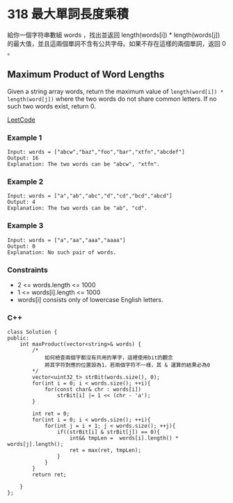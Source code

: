 # 318 最大單詞長度乘積

給你一個字符串數組 words ，找出並返回 length(words[i]) * length(words[j]) 的最大值，並且這兩個單詞不含有公共字母。如果不存在這樣的兩個單詞，返回 0 。

## Maximum Product of Word Lengths

Given a string array words, return the maximum value of `length(word[i]) * length(word[j])` where the two words do not share common letters. If no such two words exist, return 0.
 
[LeetCode](https://leetcode.cn/problems/maximum-product-of-word-lengths/)

### Example 1

```
Input: words = ["abcw","baz","foo","bar","xtfn","abcdef"]
Output: 16
Explanation: The two words can be "abcw", "xtfn".
```

### Example 2

```
Input: words = ["a","ab","abc","d","cd","bcd","abcd"]
Output: 4
Explanation: The two words can be "ab", "cd".
```
### Example 3

```
Input: words = ["a","aa","aaa","aaaa"]
Output: 0
Explanation: No such pair of words.
```

### Constraints

* 2 <= words.length <= 1000
* 1 <= words[i].length <= 1000
* words[i] consists only of lowercase English letters.

### C++ 

```
class Solution {
public:
    int maxProduct(vector<string>& words) {
        /*
            如何檢查兩個字都沒有共用的單字，這裡使用bit的觀念
            將其字符對應的位置設為1，若兩個字符不一樣，其 & 運算的結果必為0
        */
        vector<uint32_t> strBit(words.size(), 0);
        for(int i = 0; i < words.size(); ++i){
            for(const char& chr : words[i])
                strBit[i] |= 1 << (chr - 'a');
        }
        
        int ret = 0;
        for(int i = 0; i < words.size(); ++i){
            for(int j = i + 1; j < words.size(); ++j){
                if((strBit[i] & strBit[j]) == 0){
                    int&& tmpLen =  words[i].length() * words[j].length();
                    ret = max(ret, tmpLen);
                }
            }
        }
        return ret;

    }
};
```